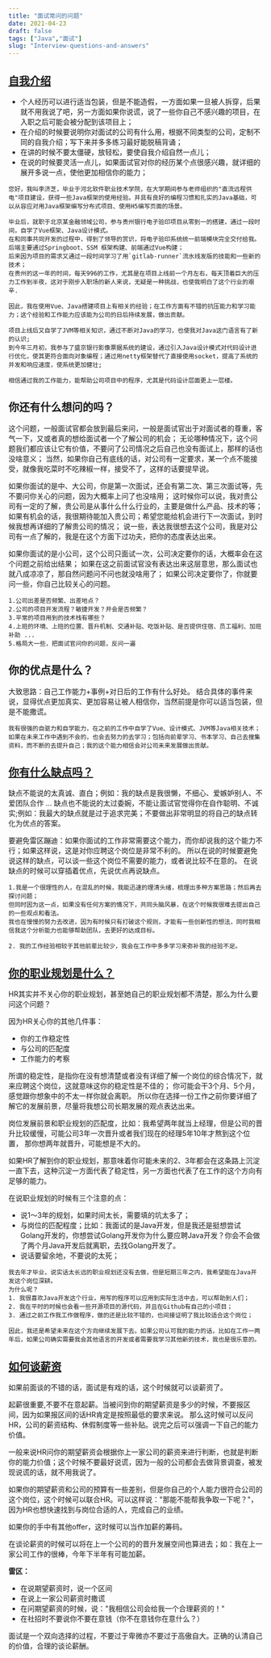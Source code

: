 ```yaml
---
title: "面试常问的问题"
date: 2021-04-23
draft: false
tags: ["Java","面试"]
slug: "Interview-questions-and-answers"
---
```


## [自我介绍](https://www.bilibili.com/video/BV1Py4y1s7wK)
- 个人经历可以进行适当包装，但是不能造假，一方面如果一旦被人拆穿，后果就不用我说了吧，另一方面如果你说谎，说了一些你自己不感兴趣的项目，在入职之后可能会被分配到该项目上；
- 在介绍的时候要说明你对面试的公司有什么用，根据不同类型的公司，定制不同的自我介绍；写下来并多多练习最好能脱稿背诵；
- 在讲的时候不要太僵硬，放轻松，要使自我介绍自然一点儿；
- 在说的时候要灵活一点儿，如果面试官对你的经历某个点很感兴趣，就详细的展开多说一点，使他更加相信你的能力；

```
您好，我叫李济芝，毕业于河北软件职业技术学院，在大学期间参与老师组织的"直流远程供电"项目建设，获得一些Java框架的使用经验。并具有良好的编程习惯和扎实的Java基础，可以从容应对用Java框架编写分布式项目、使用H5编写页面的场景。

毕业后，就职于北京某金融领域公司，参与贵州银行电子验印项目从零到一的搭建，通过一段时间，自学了Vue框架、Java设计模式。
在和同事共同开发的过程中，得到了领导的赏识，将电子验印系统统一前端模块完全交付给我。后端主要通过Springboot、SSM 框架构建、前端通过Vue构建；
后来因为项目的需求又通过一段时间学习了用`gitlab-runner`流水线发版的技能和一些新的技术；
在贵州的这一年的时间，每天996的工作，尤其是在项目上线前一个月左右，每天顶着巨大的压力工作到半夜，这对于刚步入职场的新人来说，无疑是一种挑战，也使我明白了这个行业的艰辛.

因此，我在使用Vue、Java搭建项目上有相关的经验；在工作方面有不错的抗压能力和学习能力；这个经验和工作能力应该能为公司的日后持续发展，做出贡献。

项目上线后又自学了JVM等相关知识，通过不断对Java的学习，也使我对Java这门语言有了新的认识;
到今年三月初，我参与了盛京银行影像票据系统的建设，通过引入Java设计模式对代码设计进行优化，使其更符合面向对象编程；通过用netty框架替代了直接使用socket，提高了系统的并发和响应速度，使系统更加健壮;

相信通过我的工作能力，能帮助公司项目中的程序，尤其是代码设计层面更上一层楼。
```

## 你还有什么想问的吗？
这个问题，一般面试官都会放到最后来问，一般是面试官出于对面试者的尊重，客气一下，又或者真的想给面试者一个了解公司的机会；
无论哪种情况下，这个问题我们都应该让它有价值，不要问了公司情况之后自己也没有面试上，那样的话也没啥意义；
当然，如果你自己有底线的话，对公司有一定要求，某一个点不能接受，就像我吃菜时不吃辣椒一样，接受不了，这样的话要提早说。

如果你面试的是中、大公司，你是第一次面试，还会有第二次、第三次面试等，先不要问你关心的问题，因为大概率上问了也没啥用；
这时候你可以说，我对贵公司有一定的了解，贵公司是从事什么什么行业的，主要是做什么产品、技术的等；
如果有机会的话，我很期待能加入贵公司；希望您能给机会进行下一次面试，到时候我想再详细的了解贵公司的情况；
说一些，表达我很想去这个公司，我是对公司有一点了解的，我是在这个方面下过功夫，把你的态度表达出来。

如果你面试的是小公司，这个公司只面试一次，公司决定要你的话，大概率会在这个问题之前给出结果；
如果在这之前面试官没有表达出来这层意思，那么面试也就八成凉凉了，那自然问题问不问也就没啥用了；
如果公司决定要你了，你就要问一些，你自己比较关心的问题。

```
1.公司出差是否频繁、出差地点？
2.公司的项目开发流程？敏捷开发？开会是否频繁？
3.平常的项目用到的技术栈有哪些？
4.上班的环境、上班的位置、晋升机制、交通补贴、吃饭补贴、是否提供住宿、员工福利、加班补助 ...
5.格局大一些，把面试官问你的问题，反问一遍
```

## 你的优点是什么？
大致思路：自己工作能力+事例+对日后的工作有什么好处。
结合具体的事件来说，显得优点更加真实、更加容易让被人相信你，当然前提是你可以适当包装，但是不能撒谎。

```
我有很强的自驱力和自学能力，在之前的工作中自学了Vue、设计模式、JVM等Java相关技术；
如果在未来工作中遇到不会的，也会去努力的去学习；包括向前辈学习、书本学习、自己去搜集资料，而不断的去提升自己；我的这个能力相信会对公司未来发展做出贡献。
```

## [你有什么缺点吗？](https://www.bilibili.com/video/BV1qz4y1o7mu?from=search&seid=17961292507832263685)
缺点不能说的太真诚、直白；例如：我的缺点是我很懒，不细心、爱嫉妒别人、不爱团队合作 ...
缺点也不能说的太过委婉，不能让面试官觉得你在自作聪明、不诚实;例如：我最大的缺点就是过于追求完美；不要做出非常明显的将自己的缺点转化为优点的答案。

要避免雷区蹦迪：如果你面试的工作非常需要这个能力，而你却说我的这个能力不行；如果这样说，这是对你应聘这个岗位是非常不利的。
所以在说的时候要避免说这样的缺点，可以谈一些这个岗位不需要的能力，或者说比较不在意的。
在说缺点的时候可以穿插着优点，先说优点再说缺点。

```
1.我是一个很理性的人，在混乱的时候，我能迅速的理清头绪，梳理出多种方案思路；然后再去探讨问题；
但同时因为这一点，如果没有任何方案的情况下，共同头脑风暴，在这个时候我很难去提出自己的一些观点和看法。
我也在慢慢的努力去改进，因为有时候只有打破这个规则，才能有一些创新性的想法，同时我相信我这个分析能力也能够帮助团队，去更好的达成目标。

2. 我的工作经验相较于其他前辈比较少，我会在工作中多多学习来弥补我的经验不足。
```

## [你的职业规划是什么？](https://www.bilibili.com/video/BV1ff4y1y7zE?from=search&seid=2756911090059363304)
HR其实并不关心你的职业规划，甚至她自己的职业规划都不清楚，那么为什么要问这个问题？

因为HR关心你的其他几件事：
- 你的工作稳定性
- 与公司的匹配度
- 工作能力的考察

所谓的稳定性，是指你在没有想清楚或者没有详细了解一个岗位的综合情况下，就来应聘这个岗位，这就意味这你的稳定性是不佳的；
你可能会干3个月、5个月，感觉跟你想象中的不太一样你就会离职。
所以你在选择一份工作之前你要详细了解它的发展前景，尽量将我想公司长期发展的观点表达出来。

岗位发展前景和职业规划的匹配度，比如：我希望两年就当上经理，但是公司的晋升比较缓慢，可能公司3年一次晋升或者我们现在的经理5年10年才熬到这个位置，
那你想两年就晋升，可能想是不大的。

如果HR了解到你的职业规划，那意味着你可能未来的2、3年都会在这条路上沉淀一直下去，这种沉淀一方面代表了稳定性，另一方面也代表了在工作的这个方向有足够的能力。

在说职业规划的时候有三个注意的点：
- 说1～3年的规划，如果时间太长，需要填的坑太多了；
- 与岗位的匹配程度；比如：我面试的是Java开发，但是我还是挺想尝试Golang开发的，你想尝试Golang开发你为什么要应聘Java开发？你会不会做了两个月Java开发后就离职，去找Golang开发了。
- 说话要留余地，不要说的太死；

```
我去年才毕业，说实话太长远的职业规划还没有去做，但是短期三年之内，我希望能在Java开发这个岗位深耕。
为什么呢？
1. 我很喜欢Java开发这个行业，用写的程序可以应用到实际生活中去，可以帮助到人们；
2. 我在平时的时候也会看一些开源项目的源代码，并且在Github有自己的小项目；
3. 通过之前工作我工作做程序，做的还是比较不错的，也间接证明了我比较适合这个岗位；

因此，我还是希望未来在这个方向继续发展下去。如果公司认可我的能力的话，比如在工作一两年后，如果公司确实需要我会其他语言的开发或者需要我学习其他新的技术，我也是很乐意的。
```
## [如何谈薪资](https://www.bilibili.com/video/BV1ET4y1N7My)
如果前面谈的不错的话，面试是有戏的话，这个时候就可以谈薪资了。

起薪很重要,不要不在意起薪。当被问到你的期望薪资是多少的时候，不要报区间，因为如果报区间的话HR肯定是按照最低的要求来说。
那么这时候可以反问HR，公司的薪资结构、休假制度等一些补贴。说完之后可以强调一下自己的能力价值。

一般来说HR问你的期望薪资会根据你上一家公司的薪资来进行判断，也就是判断你的能力价值；这个时候不要最好说谎，因为一般的公司都会去做背景调查，被发现说谎的话，就不用我说了。

如果你的期望薪资和公司的预算有一些差别，但是你自己的个人能力很符合公司的这个岗位，这个时候可以联合HR。可以这样说："那能不能帮我争取一下呢？"，因为HR也想快速找到与岗位合适的人，完成自己的业绩。

如果你的手中有其他offer，这时候可以当作加薪的筹码。

在谈论薪资的时候可以将在上一个公司的的晋升发展空间也算进去；如：我在上一家公司工作的很棒，今年下半年有可能加薪。

**雷区：**
- 在说期望薪资时，说一个区间
- 在说上一家公司薪资时撒谎
- 在问期望薪资的时候，说："我相信公司会给我一个合理薪资的！"
- 在社招时不要说你不要在意钱（你不在意钱你在意什么？）

面试是一个双向选择的过程，不要过于卑微亦不要过于高傲自大。正确的认清自己的价值，合理的谈论薪酬。



